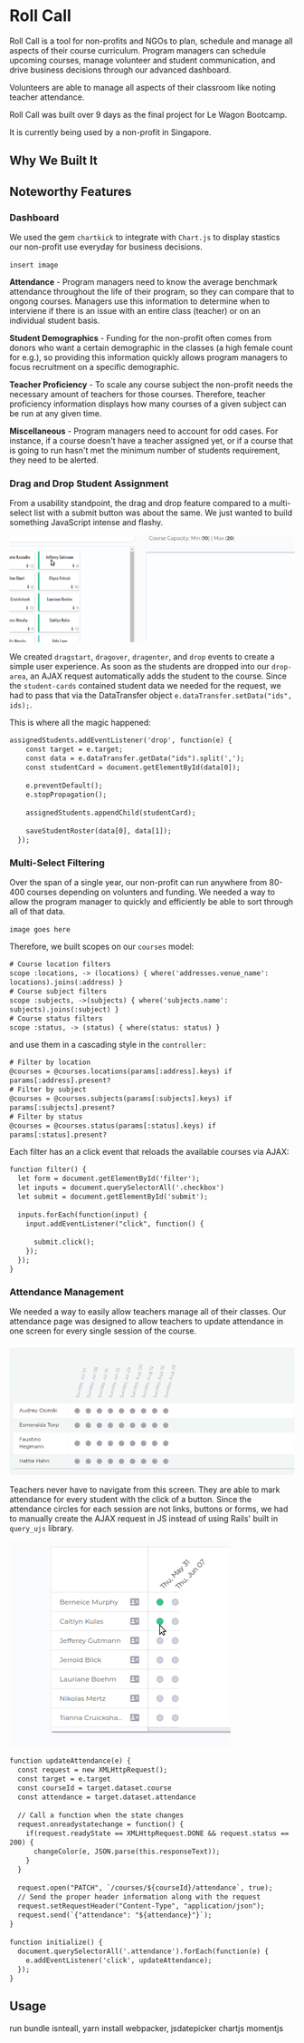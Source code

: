 # Roll Call

Roll Call is a tool for non-profits and NGOs to plan, schedule and manage all aspects of their course curriculum. Program managers can schedule upcoming courses, manage volunteer and student communication, and drive business decisions through our advanced dashboard.

Volunteers are able to manage all aspects of their classroom like noting teacher attendance.

Roll Call was built over 9 days as the final project for Le Wagon Bootcamp.

It is currently being used by a non-profit in Singapore.

## Why We Built It

## Noteworthy Features

### Dashboard

We used the gem `chartkick` to integrate with `Chart.js` to display stastics our non-profit use everyday for business decisions.

`insert image`

**Attendance** - Program managers need to know the average benchmark attendance throughout the life of their program, so they can compare that to ongong courses. Managers use this information to determine when to interviene if there is an issue with an entire class (teacher) or on an individual student basis.

**Student Demographics** - Funding for the non-profit often comes from donors who want a certain demographic in the classes (a high female count for e.g.), so providing this information quickly allows program managers to focus recruitment on a specific demographic.

**Teacher Proficiency** - To scale any course subject the non-profit needs the necessary amount of teachers for those courses. Therefore, teacher proficiency information displays how many courses of a given subject can be run at any given time.

**Miscellaneous** - Program managers need to account for odd cases. For instance, if a course doesn't have a teacher assigned yet, or if a course that is going to run hasn't met the minimum number of students requirement, they need to be alerted.


### Drag and Drop Student Assignment

From a usability standpoint, the drag and drop feature compared to a multi-select list with a submit button was about the same. We just wanted to build something JavaScript intense and flashy.

![Drag and Drop](./screenshots/dragdrop.gif)

We created `dragstart`, `dragover`, `dragenter`, and `drop` events to create a simple user experience. As soon as the students are dropped into our `drop-area`, an AJAX request automatically adds the student to the course. Since the `student-cards` contained student data we needed for the request, we had to pass that via the DataTransfer object `e.dataTransfer.setData("ids", ids);`.

This is where all the magic happened:

```
assignedStudents.addEventListener('drop', function(e) {
    const target = e.target;
    const data = e.dataTransfer.getData("ids").split(',');
    const studentCard = document.getElementById(data[0]);

    e.preventDefault();
    e.stopPropagation();

    assignedStudents.appendChild(studentCard);

    saveStudentRoster(data[0], data[1]);
  });
  ```

### Multi-Select Filtering

Over the span of a single year, our non-profit can run anywhere from 80-400 courses depending on volunters and funding. We needed a way to allow the program manager to quickly and efficiently be able to sort through all of that data.


`image goes here`


Therefore, we built scopes on our `courses` model:

```
# Course location filters
scope :locations, -> (locations) { where('addresses.venue_name': locations).joins(:address) }
# Course subject filters
scope :subjects, ->(subjects) { where('subjects.name': subjects).joins(:subject) }
# Course status filters
scope :status, -> (status) { where(status: status) }
```

and use them in a cascading style in the `controller:`

```
# Filter by location
@courses = @courses.locations(params[:address].keys) if params[:address].present?
# Filter by subject
@courses = @courses.subjects(params[:subjects].keys) if params[:subjects].present?
# Filter by status
@courses = @courses.status(params[:status].keys) if params[:status].present?
```
Each filter has an a click event that reloads the available courses via AJAX:

```
function filter() {
  let form = document.getElementById('filter');
  let inputs = document.querySelectorAll('.checkbox')
  let submit = document.getElementById('submit');

  inputs.forEach(function(input) {
    input.addEventListener("click", function() {

      submit.click();
    });
  });
}
```

### Attendance Management

We needed a way to easily allow teachers manage all of their classes. Our attendance page was designed to allow teachers to update attendance in one screen for every single session of the course.


![Attendance](./screenshots/attendance.png)

Teachers never have to navigate from this screen. They are able to mark attendance for every student with the click of a button. Since the attendance circles for each session are not links, buttons or forms, we had to manually create the AJAX request in JS instead of using Rails' built in `query_ujs` library.

![Attendance GIF](./screenshots/attendance.gif)

```
function updateAttendance(e) {
  const request = new XMLHttpRequest();
  const target = e.target
  const courseId = target.dataset.course
  const attendance = target.dataset.attendance

  // Call a function when the state changes
  request.onreadystatechange = function() {
    if(request.readyState == XMLHttpRequest.DONE && request.status == 200) {
      changeColor(e, JSON.parse(this.responseText));
    }
  }

  request.open("PATCH", `/courses/${courseId}/attendance`, true);
  // Send the proper header information along with the request
  request.setRequestHeader("Content-Type", "application/json");
  request.send(`{"attendance": "${attendance}"}`);
}

function initialize() {
  document.querySelectorAll('.attendance').forEach(function(e) {
    e.addEventListener('click', updateAttendance);
  });
}
```

## Usage
run bundle isnteall, yarn install
webpacker, jsdatepicker
chartjs
momentjs
